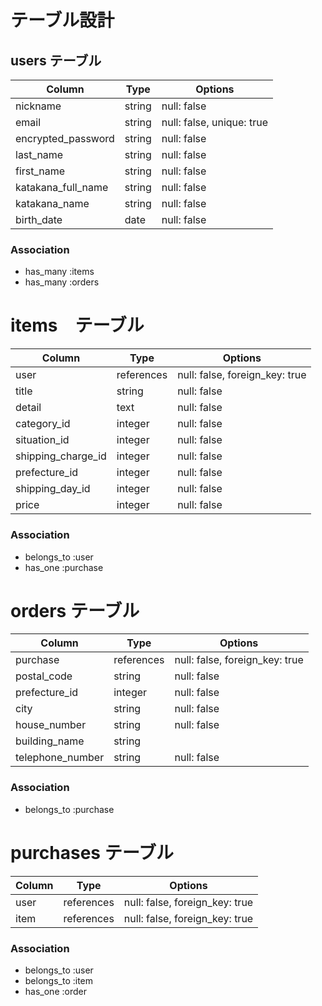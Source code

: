 # テーブル設計

## users テーブル
| Column             | Type   | Options     |
| ------------------ | ------ | ----------- |
| nickname           | string | null: false |
| email              | string | null: false, unique: true |
| encrypted_password | string | null: false |
| last_name          | string | null: false |
| first_name         | string | null: false |
| katakana_full_name | string | null: false |
| katakana_name      | string | null: false |
| birth_date         | date   | null: false |

### Association
- has_many :items
- has_many :orders



# items　テーブル
| Column                | Type   | Options     |
| ------------------    | ------ | ----------- |
| user                  | references  | null: false, foreign_key: true |
| title                 | string | null: false |
| detail                | text      | null: false |
| category_id           | integer   | null: false |
| situation_id          | integer   | null: false |
| shipping_charge_id    | integer   | null: false |
| prefecture_id         | integer   | null: false |
| shipping_day_id       | integer   | null: false |
| price                 | integer   | null: false |

### Association
- belongs_to :user
- has_one    :purchase 

# orders テーブル
| Column             | Type   | Options     |
| ------------------ | ------ | ----------- |
| purchase           | references  | null: false, foreign_key: true |
| postal_code        | string| null: false  |
| prefecture_id      | integer| null: false |
| city               | string | null: false |
| house_number       | string | null: false |
| building_name      | string |
| telephone_number   | string | null: false |

### Association
- belongs_to :purchase


# purchases テーブル
| Column             | Type   | Options     |
| ------------------ | ------ | ----------- |
| user               | references  | null: false, foreign_key: true |
| item               | references  | null: false, foreign_key: true |

### Association
- belongs_to :user
- belongs_to :item
- has_one    :order

